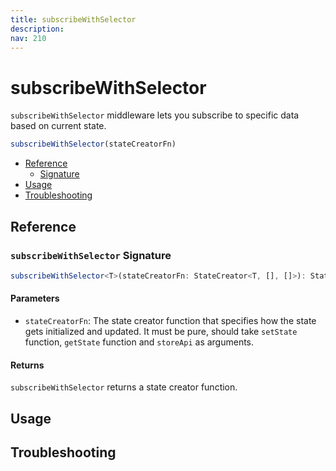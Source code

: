 ```yaml
---
title: subscribeWithSelector
description:
nav: 210
---
```


# subscribeWithSelector

`subscribeWithSelector` middleware lets you subscribe to specific data based on current state.

```js
subscribeWithSelector(stateCreatorFn)
```

- [Reference](#reference)
  - [Signature](#subscribewithselector-signature)
- [Usage](#usage)
- [Troubleshooting](#troubleshooting)

## Reference

### `subscribeWithSelector` Signature

```ts
subscribeWithSelector<T>(stateCreatorFn: StateCreator<T, [], []>): StateCreator<T, [], []>
```

#### Parameters

- `stateCreatorFn`: The state creator function that specifies how the state gets initialized and
  updated. It must be pure, should take `setState` function, `getState` function and `storeApi` as
  arguments.

#### Returns

`subscribeWithSelector` returns a state creator function.

## Usage

## Troubleshooting
